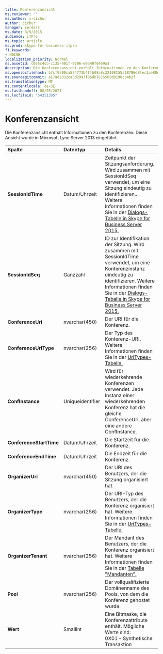 ```yaml
---
title: Konferenzansicht
ms.reviewer: ''
ms.author: v-cichur
author: cichur
manager: serdars
ms.date: 3/9/2015
audience: ITPro
ms.topic: article
ms.prod: skype-for-business-itpro
f1.keywords:
- NOCSH
localization_priority: Normal
ms.assetid: c0e5c4db-c135-401f-9296-e9a49f6499a1
description: Die Konferenzansicht enthält Informationen zu den Konferenzen. Diese Ansicht wurde in Microsoft Lync Server 2013 eingeführt.
ms.openlocfilehash: b7cf9300ca574773b4ffb08a8c32108155a18786d8fec3ae80ddc77398d41ccc
ms.sourcegitcommit: a17ad3332ca5d2997f85db7835500d8190c34b2f
ms.translationtype: MT
ms.contentlocale: de-DE
ms.lasthandoff: 08/05/2021
ms.locfileid: "54351305"
---
```

# <a name="conferences-view"></a>Konferenzansicht
 
Die Konferenzansicht enthält Informationen zu den Konferenzen. Diese Ansicht wurde in Microsoft Lync Server 2013 eingeführt.
  
|**Spalte**|**Datentyp**|**Details**|
|:-----|:-----|:-----|
|**SessionIdTime** <br/> |Datum/Uhrzeit  <br/> |Zeitpunkt der Sitzungsanforderung. Wird zusammen mit SessionIdSeq verwendet, um eine Sitzung eindeutig zu identifizieren.. Weitere Informationen finden Sie in der [Dialogs-Tabelle in Skype for Business Server 2015.](dialogs.md) <br/> |
|**SessionIdSeq** <br/> |Ganzzahl  <br/> |ID zur Identifikation der Sitzung. Wird zusammen mit SessionIdTime verwendet, um eine Konferenzinstanz eindeutig zu identifizieren. Weitere Informationen finden Sie in der [Dialogs-Tabelle in Skype for Business Server 2015.](dialogs.md) <br/> |
|**ConferenceUri** <br/> |nvarchar(450)  <br/> |Der URI für die Konferenz.  <br/> |
|**ConferenceUriType** <br/> |nvarchar(256)  <br/> |Der Typ des Konferenz-URI. Weitere Informationen finden Sie in der [UriTypes-Tabelle.](uritypes.md) <br/> |
|**ConfInstance** <br/> |Uniqueidentifier  <br/> |Wird für wiederkehrende Konferenzen verwendet. Jede Instanz einer wiederkehrenden Konferenz hat die gleiche ConferenceUri, aber eine andere ConfInstance.  <br/> |
|**ConferenceStartTime** <br/> |Datum/Uhrzeit  <br/> |Die Startzeit für die Konferenz.  <br/> |
|**ConferenceEndTime** <br/> |Datum/Uhrzeit  <br/> |Die Endzeit für die Konferenz.  <br/> |
|**OrganizerUri** <br/> |nvarchar(450)  <br/> |Der URI des Benutzers, der die Sitzung organisiert hat.  <br/> |
|**OrganizerType** <br/> |nvarchar(256)  <br/> |Der URI-Typ des Benutzers, der die Konferenz organisiert hat. Weitere Informationen finden Sie in der [UriTypes-Tabelle.](uritypes.md) <br/> |
|**OrganizerTenant** <br/> |nvarchar(256)  <br/> |Der Mandant des Benutzers, der die Konferenz organisiert hat. Weitere Informationen finden Sie in der [Tabelle "Mandanten".](tenants.md) <br/> |
|**Pool** <br/> |nvarchar(256)  <br/> |Der vollqualifizierte Domänenname des Pools, von dem die Konferenz gehostet wurde.  <br/> |
|**Wert** <br/> |Smallint  <br/> |Eine Bitmaske, die Konferenzattribute enthält. Mögliche Werte sind:  <br/> 0X01 – Synthetische Transaktion  <br/> |
   

